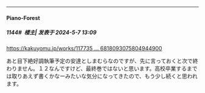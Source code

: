 ﻿
*****

####  Piano-Forest  
##### 1144#         楼主| 发表于 2024-5-7 13:09

[https://kakuyomu.jp/works/117735 ... 6818093075804944900](https://kakuyomu.jp/works/1177354054897444952/episodes/16818093075804944900)

あと目下絶好調執筆予定の安達としまむらなのですが、先に言っておくと次で終わりません。１２なんですけど、最終巻ではないと思います。高校卒業するまでは取りあえず書くかなーみたいな気分になってきたので、もう少し続くと思われます。

